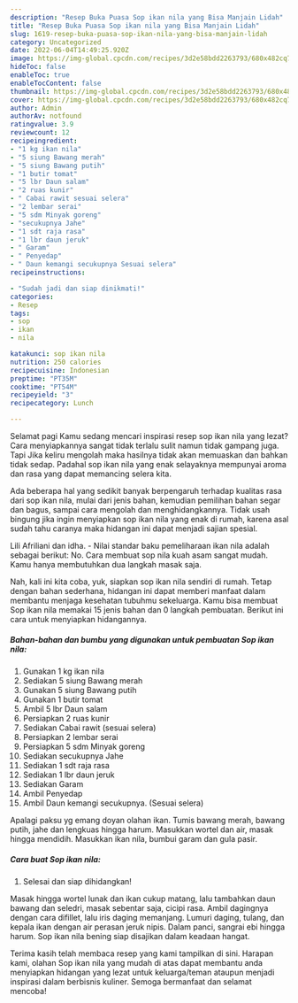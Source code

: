 ```yaml
---
description: "Resep Buka Puasa Sop ikan nila yang Bisa Manjain Lidah"
title: "Resep Buka Puasa Sop ikan nila yang Bisa Manjain Lidah"
slug: 1619-resep-buka-puasa-sop-ikan-nila-yang-bisa-manjain-lidah
category: Uncategorized
date: 2022-06-04T14:49:25.920Z
image: https://img-global.cpcdn.com/recipes/3d2e58bdd2263793/680x482cq70/sop-ikan-nila-foto-resep-utama.jpg
hideToc: false
enableToc: true
enableTocContent: false
thumbnail: https://img-global.cpcdn.com/recipes/3d2e58bdd2263793/680x482cq70/sop-ikan-nila-foto-resep-utama.jpg
cover: https://img-global.cpcdn.com/recipes/3d2e58bdd2263793/680x482cq70/sop-ikan-nila-foto-resep-utama.jpg
author: Admin
authorAv: notfound
ratingvalue: 3.9
reviewcount: 12
recipeingredient:
- "1 kg ikan nila"
- "5 siung Bawang merah"
- "5 siung Bawang putih"
- "1 butir tomat"
- "5 lbr Daun salam"
- "2 ruas kunir"
- " Cabai rawit sesuai selera"
- "2 lembar serai"
- "5 sdm Minyak goreng"
- "secukupnya Jahe"
- "1 sdt raja rasa"
- "1 lbr daun jeruk"
- " Garam"
- " Penyedap"
- " Daun kemangi secukupnya Sesuai selera"
recipeinstructions:

- "Sudah jadi dan siap dinikmati!"
categories:
- Resep
tags:
- sop
- ikan
- nila

katakunci: sop ikan nila 
nutrition: 250 calories
recipecuisine: Indonesian
preptime: "PT35M"
cooktime: "PT54M"
recipeyield: "3"
recipecategory: Lunch

---
```



Selamat pagi Kamu sedang mencari inspirasi resep sop ikan nila yang lezat? Cara menyiapkannya sangat tidak terlalu sulit namun tidak gampang juga. Tapi Jika keliru mengolah maka hasilnya tidak akan memuaskan dan bahkan tidak sedap. Padahal sop ikan nila yang enak selayaknya mempunyai aroma dan rasa yang dapat memancing selera kita.


Ada beberapa hal yang sedikit banyak berpengaruh terhadap kualitas rasa dari sop ikan nila, mulai dari jenis bahan, kemudian pemilihan bahan segar dan bagus, sampai cara mengolah dan menghidangkannya. Tidak usah bingung jika ingin menyiapkan sop ikan nila yang enak di rumah, karena asal sudah tahu caranya maka hidangan ini dapat menjadi sajian spesial.

Lili Afriliani dan idha. - Nilai standar baku pemeliharaan ikan nila adalah sebagai berikut: No. Cara membuat sop nila kuah asam sangat mudah. Kamu hanya membutuhkan dua langkah masak saja.


Nah, kali ini kita coba, yuk, siapkan sop ikan nila sendiri di rumah. Tetap dengan bahan sederhana, hidangan ini dapat memberi manfaat dalam membantu menjaga kesehatan tubuhmu sekeluarga. Kamu bisa membuat Sop ikan nila memakai 15 jenis bahan dan 0 langkah pembuatan. Berikut ini cara untuk menyiapkan hidangannya.

<!--inarticleads1-->

##### Bahan-bahan dan bumbu yang digunakan untuk pembuatan Sop ikan nila:

1. Gunakan 1 kg ikan nila
1. Sediakan 5 siung Bawang merah
1. Gunakan 5 siung Bawang putih
1. Gunakan 1 butir tomat
1. Ambil 5 lbr Daun salam
1. Persiapkan 2 ruas kunir
1. Sediakan  Cabai rawit (sesuai selera)
1. Persiapkan 2 lembar serai
1. Persiapkan 5 sdm Minyak goreng
1. Sediakan secukupnya Jahe
1. Sediakan 1 sdt raja rasa
1. Sediakan 1 lbr daun jeruk
1. Sediakan  Garam
1. Ambil  Penyedap
1. Ambil  Daun kemangi secukupnya. (Sesuai selera)


Apalagi paksu yg emang doyan olahan ikan. Tumis bawang merah, bawang putih, jahe dan lengkuas hingga harum. Masukkan wortel dan air, masak hingga mendidih. Masukkan ikan nila, bumbui garam dan gula pasir. 

<!--inarticleads2-->

##### Cara buat Sop ikan nila:


1. Selesai dan siap dihidangkan!

Masak hingga wortel lunak dan ikan cukup matang, lalu tambahkan daun bawang dan seledri, masak sebentar saja, cicipi rasa. Ambil dagingnya dengan cara difillet, lalu iris daging memanjang. Lumuri daging, tulang, dan kepala ikan dengan air perasan jeruk nipis. Dalam panci, sangrai ebi hingga harum. Sop ikan nila bening siap disajikan dalam keadaan hangat. 

Terima kasih telah membaca resep yang kami tampilkan di sini. Harapan kami, olahan Sop ikan nila yang mudah di atas dapat membantu anda menyiapkan hidangan yang lezat untuk keluarga/teman ataupun menjadi inspirasi dalam berbisnis kuliner. Semoga bermanfaat dan selamat mencoba!
